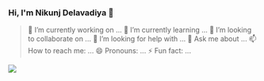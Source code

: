 ### Hi, I'm Nikunj Delavadiya 👋

> 🔭 I’m currently working on ...
> 🌱 I’m currently learning ...
> 👯 I’m looking to collaborate on ...
> 🤔 I’m looking for help with ...
> 💬 Ask me about ...
> 📫 How to reach me: ...
> 😄 Pronouns: ...
> ⚡ Fun fact: ...

<img src="https://github-readme-stats.vercel.app/api?username=Nikunj018&&show_icons=true&title_color=ffffff&icon_color=bb2acf&text_color=daf7dc&bg_color=151515">
